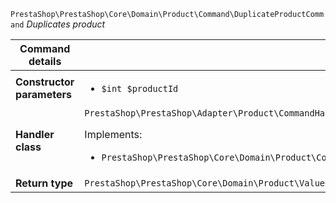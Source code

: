 `PrestaShop\PrestaShop\Core\Domain\Product\Command\DuplicateProductCommand`
_Duplicates product_

| Command details            |    |
| -------------------------- | -- |
| **Constructor parameters** | <ul> <li>`$int $productId`</li> </ul> |
| **Handler class**          | `PrestaShop\PrestaShop\Adapter\Product\CommandHandler\DuplicateProductHandler`  <p> Implements: </p> <ul>  <li>`PrestaShop\PrestaShop\Core\Domain\Product\CommandHandler\DuplicateProductHandlerInterface`</li>  |
| **Return type** |  `PrestaShop\PrestaShop\Core\Domain\Product\ValueObject\ProductId`  |
